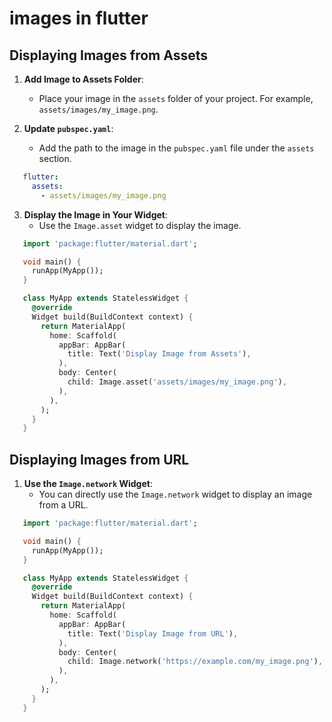 # images in flutter

## Displaying Images from Assets

1. **Add Image to Assets Folder**:
   - Place your image in the `assets` folder of your project. For example, `assets/images/my_image.png`.

2. **Update `pubspec.yaml`**:
   - Add the path to the image in the `pubspec.yaml` file under the `assets` section.

```yaml
   flutter:
     assets:
       - assets/images/my_image.png
   ```

3. **Display the Image in Your Widget**:
   - Use the `Image.asset` widget to display the image.

```dart
   import 'package:flutter/material.dart';

   void main() {
     runApp(MyApp());
   }

   class MyApp extends StatelessWidget {
     @override
     Widget build(BuildContext context) {
       return MaterialApp(
         home: Scaffold(
           appBar: AppBar(
             title: Text('Display Image from Assets'),
           ),
           body: Center(
             child: Image.asset('assets/images/my_image.png'),
           ),
         ),
       );
     }
   }
   ```

## Displaying Images from URL

1. **Use the `Image.network` Widget**:
   - You can directly use the `Image.network` widget to display an image from a URL.

```dart
   import 'package:flutter/material.dart';

   void main() {
     runApp(MyApp());
   }

   class MyApp extends StatelessWidget {
     @override
     Widget build(BuildContext context) {
       return MaterialApp(
         home: Scaffold(
           appBar: AppBar(
             title: Text('Display Image from URL'),
           ),
           body: Center(
             child: Image.network('https://example.com/my_image.png'),
           ),
         ),
       );
     }
   }
   ```
